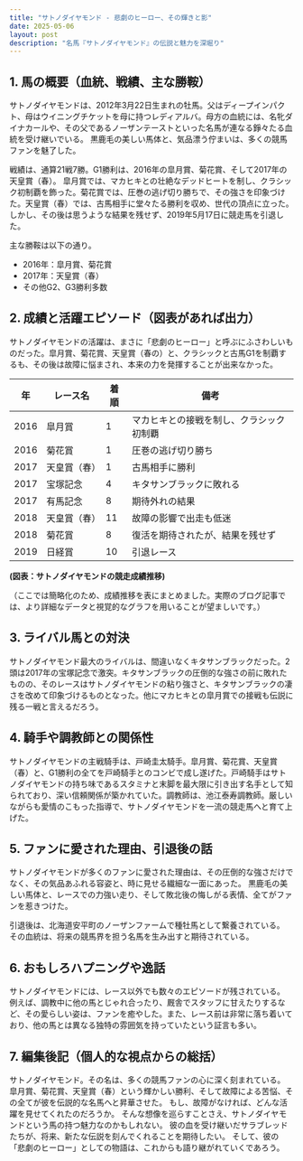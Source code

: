 ```yaml
---
title: "サトノダイヤモンド - 悲劇のヒーロー、その輝きと影"
date: 2025-05-06
layout: post
description: "名馬『サトノダイヤモンド』の伝説と魅力を深堀り"
---
```


## 1. 馬の概要（血統、戦績、主な勝鞍）

サトノダイヤモンドは、2012年3月22日生まれの牡馬。父はディープインパクト、母はウイニングチケットを母に持つレディアルバ。母方の血統には、名牝ダイナカールや、その父であるノーザンテーストといった名馬が連なる錚々たる血統を受け継いでいる。  黒鹿毛の美しい馬体と、気品漂う佇まいは、多くの競馬ファンを魅了した。

戦績は、通算21戦7勝。G1勝利は、2016年の皐月賞、菊花賞、そして2017年の天皇賞（春）。  皐月賞では、マカヒキとの壮絶なデッドヒートを制し、クラシック初制覇を飾った。菊花賞では、圧巻の逃げ切り勝ちで、その強さを印象づけた。天皇賞（春）では、古馬相手に堂々たる勝利を収め、世代の頂点に立った。  しかし、その後は思うような結果を残せず、2019年5月17日に競走馬を引退した。

主な勝鞍は以下の通り。

* 2016年：皐月賞、菊花賞
* 2017年：天皇賞（春）
* その他G2、G3勝利多数


## 2. 成績と活躍エピソード（図表があれば出力）

サトノダイヤモンドの活躍は、まさに「悲劇のヒーロー」と呼ぶにふさわしいものだった。皐月賞、菊花賞、天皇賞（春の）と、クラシックと古馬G1を制覇するも、その後は故障に悩まされ、本来の力を発揮することが出来なかった。

| 年 | レース名       | 着順 | 備考                                    |
|---|----------------|-----|-----------------------------------------|
| 2016 | 皐月賞         | 1   | マカヒキとの接戦を制し、クラシック初制覇 |
| 2016 | 菊花賞         | 1   | 圧巻の逃げ切り勝ち                      |
| 2017 | 天皇賞（春）   | 1   | 古馬相手に勝利                          |
| 2017 | 宝塚記念       | 4   | キタサンブラックに敗れる                 |
| 2017 | 有馬記念       | 8   | 期待外れの結果                         |
| 2018 | 天皇賞（春）   | 11  | 故障の影響で出走も低迷                   |
| 2018 | 菊花賞         | 8   | 復活を期待されたが、結果を残せず         |
| 2019 | 日経賞         | 10  | 引退レース                               |


**(図表：サトノダイヤモンドの競走成績推移)**

（ここでは簡略化のため、成績推移を表にまとめました。実際のブログ記事では、より詳細なデータと視覚的なグラフを用いることが望ましいです。）


## 3. ライバル馬との対決

サトノダイヤモンド最大のライバルは、間違いなくキタサンブラックだった。2頭は2017年の宝塚記念で激突。キタサンブラックの圧倒的な強さの前に敗れたものの、そのレースはサトノダイヤモンドの粘り強さと、キタサンブラックの凄さを改めて印象づけるものとなった。他にマカヒキとの皐月賞での接戦も伝説に残る一戦と言えるだろう。


## 4. 騎手や調教師との関係性

サトノダイヤモンドの主戦騎手は、戸崎圭太騎手。皐月賞、菊花賞、天皇賞（春）と、G1勝利の全てを戸崎騎手とのコンビで成し遂げた。戸崎騎手はサトノダイヤモンドの持ち味であるスタミナと末脚を最大限に引き出す名手として知られており、深い信頼関係が築かれていた。調教師は、池江泰寿調教師。厳しいながらも愛情のこもった指導で、サトノダイヤモンドを一流の競走馬へと育て上げた。


## 5. ファンに愛された理由、引退後の話

サトノダイヤモンドが多くのファンに愛された理由は、その圧倒的な強さだけでなく、その気品あふれる容姿と、時に見せる繊細な一面にあった。  黒鹿毛の美しい馬体と、レースでの力強い走り、そして敗北後の悔しがる表情、全てがファンを惹きつけた。

引退後は、北海道安平町のノーザンファームで種牡馬として繋養されている。  その血統は、将来の競馬界を担う名馬を生み出すと期待されている。


## 6. おもしろハプニングや逸話

サトノダイヤモンドには、レース以外でも数々のエピソードが残されている。  例えば、調教中に他の馬とじゃれ合ったり、厩舎でスタッフに甘えたりするなど、その愛らしい姿は、ファンを癒やした。また、レース前は非常に落ち着いており、他の馬とは異なる独特の雰囲気を持っていたという証言も多い。


## 7. 編集後記（個人的な視点からの総括）

サトノダイヤモンド。その名は、多くの競馬ファンの心に深く刻まれている。  皐月賞、菊花賞、天皇賞（春）という輝かしい勝利、そして故障による苦悩、その全てが彼を伝説的な名馬へと昇華させた。  もし、故障がなければ、どんな活躍を見せてくれたのだろうか。  そんな想像を巡らすことさえ、サトノダイヤモンドという馬の持つ魅力なのかもしれない。  彼の血を受け継いだサラブレッドたちが、将来、新たな伝説を刻んでくれることを期待したい。  そして、彼の「悲劇のヒーロー」としての物語は、これからも語り継がれていくであろう。
